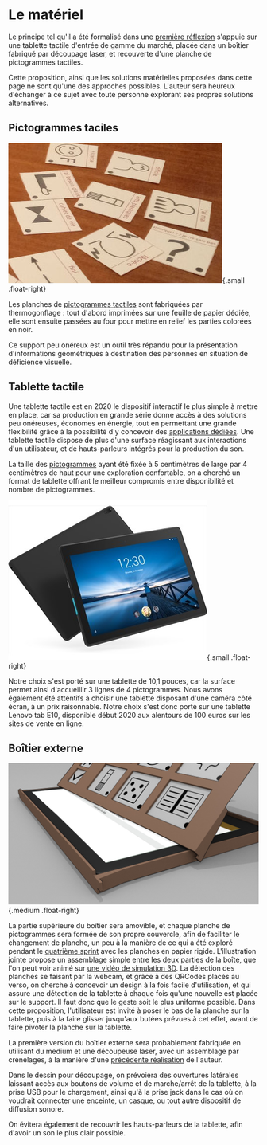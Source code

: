 # Le matériel

Le principe tel qu'il a été formalisé dans une [première réflexion](https://blog.jmtrivial.info/2020/02/23/outil-numerique-pour-la-communication-alternative-augmentee/) s'appuie sur une tablette tactile d'entrée de gamme du marché, placée dans un boîtier fabriqué par découpage laser, et recouverte d'une planche de pictogrammes tactiles.

Cette proposition, ainsi que les solutions matérielles proposées dans cette page ne sont qu'une des approches possibles. L'auteur sera heureux d'échanger à ce sujet avec toute personne explorant ses propres solutions alternatives.

## Pictogrammes taciles
![Quelques pictogrammes imprimés sur du papier thermogonglé](img/pictogrammes-detail.jpg){.small .float-right}

Les planches de [pictogrammes tactiles](pictogrammes.md) sont fabriquées par thermogonflage : tout d'abord imprimées sur une feuille de papier dédiée, elle sont ensuite passées au four pour mettre en relief les parties colorées en noir.

Ce support peu onéreux est un outil très répandu pour la présentation d'informations géométriques à destination des personnes en situation de déficience visuelle.

## Tablette tactile

Une tablette tactile est en 2020 le dispositif interactif le plus simple à mettre en place, car sa production en grande série donne accès à des solutions peu onéreuses, économes en énergie, tout en permettant une grande flexibilité grâce à la possibilité d'y concevoir des [applications dédiées](logiciel.md). Une tablette tactile dispose de plus d'une surface réagissant aux interactions d'un utilisateur, et de hauts-parleurs intégrés pour la production du son.

La taille des [pictogrammes](pictogrammes.md) ayant été fixée à 5 centimètres de large par 4 centimètres de haut pour une exploration confortable, on a cherché un format de tablette offrant le meilleur compromis entre disponibilité et nombre de pictogrammes.

![Une tablette Lenovo tab E10](img/tab.jpg){.small .float-right}

Notre choix s'est porté sur une tablette de 10,1 pouces, car la surface permet ainsi d'accueillir 3 lignes de 4 pictogrammes. Nous avons également été attentifs à choisir une tablette disposant d'une caméra côté écran, à un prix raisonnable. Notre choix s'est donc porté sur une tablette Lenovo tab E10, disponible début 2020 aux alentours de 100 euros sur les sites de vente en ligne.

## Boîtier externe


![Détail d'un rendu 3D proposant un concept d'assemblage des deux parties de la boîte](img/boitier-3d.jpg){.medium .float-right}

La partie supérieure du boîtier sera amovible, et chaque planche de pictogrammes sera formée de son propre couvercle, afin de faciliter le changement de planche, un 
peu à la manière de ce qui a été exploré pendant le [quatrième sprint](https://www.youtube.com/watch?v=R68Y2XyMYhA) avec les planches en papier rigide. L'illustration jointe propose un assemblage simple entre les deux parties de la boîte, que l'on peut voir animé sur [une vidéo de simulation 3D](https://www.youtube.com/watch?v=mrsanBGftIQ).
La détection des planches se faisant par la webcam, et grâce à des QRCodes placés au verso, on cherche à concevoir un design à la fois facile d'utilisation, et qui assure une détection de la tablette à chaque fois qu'une nouvelle est placée sur le support. Il faut donc que le geste soit le plus uniforme possible. Dans cette proposition, l'utilisateur est invité à poser le bas de la planche sur la tablette, puis à la faire glisser jusqu'aux butées prévues à cet effet, avant de faire pivoter la planche sur la tablette.


La première version du boîtier externe sera probablement fabriquée en utilisant du medium et une découpeuse laser, avec un assemblage par crénelages, à la manière d'une [précédente réalisation](http://accessibilite.jmtrivial.info/tag/qui-est-ce-tactile/) de l'auteur.

Dans le dessin pour découpage, on prévoiera des ouvertures latérales laissant accès aux boutons de volume et de marche/arrêt de la tablette, à la prise USB pour le chargement, ainsi qu'à la prise jack dans le cas où on voudrait connecter une enceinte, un casque, ou tout autre dispositif de diffusion sonore.

On évitera également de recouvrir les hauts-parleurs de la tablette, afin d'avoir un son le plus clair possible.
